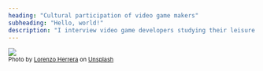 ```yaml
---
heading: "Cultural participation of video game makers"
subheading: "Hello, world!"
description: "I interview video game developers studying their leisure time. Click [here](/about) to know more about the project and how to participate."
---
```


![](lorenzo-herrera-p0j-mE6mGo4-unsplash_optimized.jpg)
<br><small>Photo by <a href="https://unsplash.com/@lorenzoherrera?utm_source=unsplash&amp;utm_medium=referral&amp;utm_content=creditCopyText">Lorenzo Herrera</a> on <a href="https://unsplash.com/?utm_source=unsplash&amp;utm_medium=referral&amp;utm_content=creditCopyText">Unsplash</a></small>
